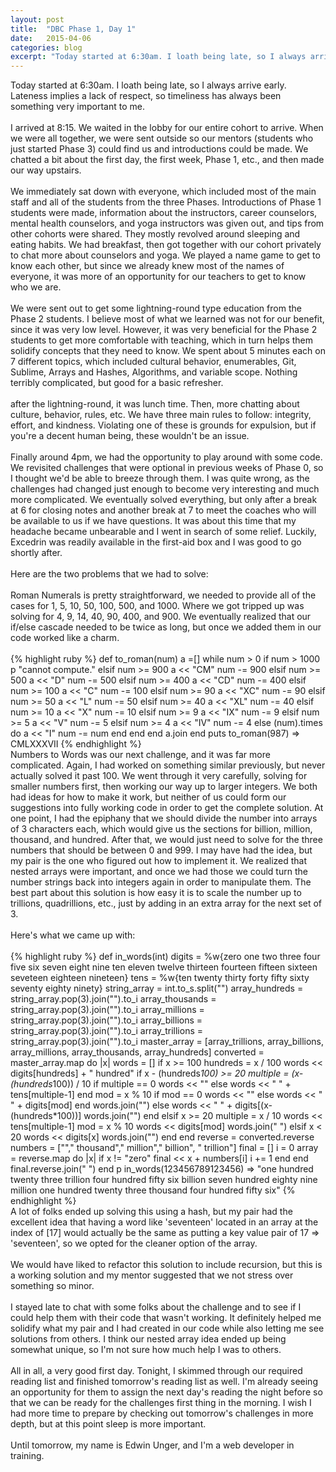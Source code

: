 ```yaml
---
layout: post
title:  "DBC Phase 1, Day 1"
date:   2015-04-06
categories: blog
excerpt: "Today started at 6:30am. I loath being late, so I always arrive early. Lateness implies a lack of respect, so timeliness has always been something very important to me."
---
```


Today started at 6:30am. I loath being late, so I always arrive early. Lateness implies a lack of respect, so timeliness has always been something very important to me.
<br>
<br>
I arrived at 8:15. We waited in the lobby for our entire cohort to arrive. When we were all together, we were sent outside so our mentors (students who just started Phase 3) could find us and introductions could be made. We chatted a bit about the first day, the first week, Phase 1, etc., and then made our way upstairs.
<br>
<br>
We immediately sat down with everyone, which included most of the main staff and all of the students from the three Phases. Introductions of Phase 1 students were made, information about the instructors, career counselors, mental health counselors, and yoga instructors was given out, and tips from other cohorts were shared. They mostly revolved around sleeping and eating habits. We had breakfast, then got together with our cohort privately to chat more about counselors and yoga. We played a name game to get to know each other, but since we already knew most of the names of everyone, it was more of an opportunity for our teachers to get to know who we are.
<br>
<br>
We were sent out to get some lightning-round type education from the Phase 2 students. I believe most of what we learned was not for our benefit, since it was very low level. However, it was very beneficial for the Phase 2 students to get more comfortable with teaching, which in turn helps them solidify concepts that they need to know. We spent about 5 minutes each on 7 different topics, which included cultural behavior, enumerables, Git, Sublime, Arrays and Hashes, Algorithms, and variable scope. Nothing terribly complicated, but good for a basic refresher.
<br>
<br>
after the lightning-round, it was lunch time. Then, more chatting about culture, behavior, rules, etc. We have three main rules to follow: integrity, effort, and kindness. Violating one of these is grounds for expulsion, but if you're a decent human being, these wouldn't be an issue.
<br>
<br>
Finally around 4pm, we had the opportunity to play around with some code. We revisited challenges that were optional in previous weeks of Phase 0, so I thought we'd be able to breeze through them. I was quite wrong, as the challenges had changed just enough to become very interesting and much more complicated. We eventually solved everything, but only after a break at 6 for closing notes and another break at 7 to meet the coaches who will be available to us if we have questions. It was about this time that my headache became unbearable and I went in search of some relief. Luckily, Excedrin was readily available in the first-aid box and I was good to go shortly after.
<br>
<br>
Here are the two problems that we had to solve:
<br>
<br>
Roman Numerals is pretty straightforward, we needed to provide all of the cases for 1, 5, 10, 50, 100, 500, and 1000. Where we got tripped up was solving for 4, 9, 14, 40, 90, 400, and 900. We eventually realized that our if/else cascade needed to be twice as long, but once we added them in our code worked like a charm.
<br>
<br>
{% highlight ruby %}
def to_roman(num)
  a =[]
  while num > 0
    if num > 1000
      p "cannot compute."
    elsif num >= 900
      a << "CM"
      num -= 900
    elsif num >= 500
      a << "D"
      num -= 500
    elsif num >= 400
      a << "CD"
      num -= 400
    elsif num >= 100
      a << "C"
      num -= 100
    elsif num >= 90
      a << "XC"
      num -= 90
    elsif num >= 50
      a << "L"
      num -= 50
    elsif num >= 40
      a << "XL"
      num -= 40
    elsif num >= 10
      a << "X"
      num -= 10
    elsif num >= 9
      a << "IX"
      num -= 9
    elsif num >= 5
      a << "V"
      num -= 5
    elsif num >= 4
      a << "IV"
      num -= 4
    else
      (num).times do a << "I"
        num -= num
      end
    end
  end
  a.join
end
puts to_roman(987)
=> CMLXXXVII
{% endhighlight %}
<br>
Numbers to Words was our next challenge, and it was far more complicated. Again, I had worked on something similar previously, but never actually solved it past 100. We went through it very carefully, solving for smaller numbers first, then working our way up to larger integers. We both had ideas for how to make it work, but neither of us could form our suggestions into fully working code in order to get the complete solution. At one point, I had the epiphany that we should divide the number into arrays of 3 characters each, which would give us the sections for billion, million, thousand, and hundred. After that, we would just need to solve for the three numbers that should be between 0 and 999. I may have had the idea, but my pair is the one who figured out how to implement it. We realized that nested arrays were important, and once we had those we could turn the number strings back into integers again in order to manipulate them. The best part about this solution is how easy it is to scale the number up to trillions, quadrillions, etc., just by adding in an extra array for the next set of 3.
<br>
<br>
Here's what we came up with:
<br>
<br>
{% highlight ruby %}
def in_words(int)
  digits = %w{zero one two three four five six seven eight nine ten eleven twelve thirteen fourteen fifteen sixteen seveteen eighteen nineteen}
  tens = %w{ten twenty thirty forty fifty sixty seventy eighty ninety}
  string_array = int.to_s.split("")
  array_hundreds = string_array.pop(3).join("").to_i
  array_thousands = string_array.pop(3).join("").to_i
  array_millions = string_array.pop(3).join("").to_i
  array_billions = string_array.pop(3).join("").to_i
  array_trillions = string_array.pop(3).join("").to_i
  master_array = [array_trillions, array_billions, array_millions, array_thousands, array_hundreds]
  converted = master_array.map do |x|
    words = []
    if x >= 100
      hundreds = x / 100
      words << digits[hundreds] + " hundred"
      if x - (hundreds*100) >= 20
        multiple = (x-(hundreds*100)) / 10
        if multiple == 0
          words << ""
        else
          words << " " + tens[multiple-1]
        end
        mod = x % 10
        if mod == 0
          words << ""
        else
          words << " " + digits[mod]
        end
        words.join("")
      else
        words << " " + digits[(x-(hundreds*100))]
        words.join("")
      end
    elsif x >= 20
      multiple = x / 10
      words << tens[multiple-1]
      mod = x % 10
      words << digits[mod]
      words.join(" ")
    elsif x < 20
      words << digits[x]
      words.join("")
    end
  end
  reverse = converted.reverse
  numbers = [""," thousand"," million"," billion", " trillion"]
  final = []
  i = 0
  array = reverse.map do |x|
    if x != "zero"
      final << x + numbers[i]
      i += 1
    end
  end
  final.reverse.join(" ")
end
p in_words(123456789123456)
=> "one hundred twenty three trillion four hundred fifty six billion seven hundred eighty nine million one hundred twenty three thousand four hundred fifty six"
{% endhighlight %}
<br>
A lot of folks ended up solving this using a hash, but my pair had the excellent idea that having a word like 'seventeen' located in an array at the index of [17] would actually be the same as putting a key value pair of 17 => 'seventeen', so we opted for the cleaner option of the array.
<br>
<br>
We would have liked to refactor this solution to include recursion, but this is a working solution and my mentor suggested that we not stress over something so minor.
<br>
<br>
I stayed late to chat with some folks about the challenge and to see if I could help them with their code that wasn't working. It definitely helped me solidify what my pair and I had created in our code while also letting me see solutions from others. I think our nested array idea ended up being somewhat unique, so I'm not sure how much help I was to others.
<br>
<br>
All in all, a very good first day. Tonight, I skimmed through our required reading list and finished tomorrow's reading list as well. I'm already seeing an opportunity for them to assign the next day's reading the night before so that we can be ready for the challenges first thing in the morning. I wish I had more time to prepare by checking out tomorrow's challenges in more depth, but at this point sleep is more important.
<br>
<br>
Until tomorrow, my name is Edwin Unger, and I'm a web developer in training.